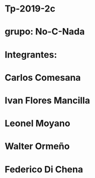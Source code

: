 # Tp-2019-2c
# grupo: No-C-Nada
# Integrantes:

# Carlos Comesana
# Ivan Flores Mancilla
# Leonel Moyano
# Walter Ormeño
# Federico Di Chena


